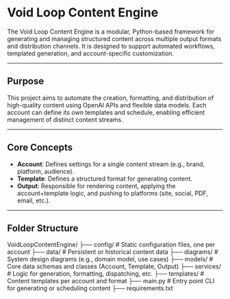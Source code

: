 # Void Loop Content Engine

The Void Loop Content Engine is a modular, Python-based framework for generating and managing structured content across multiple output formats and distribution channels. It is designed to support automated workflows, templated generation, and account-specific customization.

---

## Purpose

This project aims to automate the creation, formatting, and distribution of high-quality content using OpenAI APIs and flexible data models. Each account can define its own templates and schedule, enabling efficient management of distinct content streams.

---

## Core Concepts

- **Account**: Defines settings for a single content stream (e.g., brand, platform, audience).
- **Template**: Defines a structured format for generating content.
- **Output**: Responsible for rendering content, applying the account+template logic, and pushing to platforms (site, social, PDF, email, etc.).

---

## Folder Structure

VoidLoopContentEngine/
├── config/ # Static configuration files, one per account
├── data/ # Persistent or historical content data
├── diagrams/ # System design diagrams (e.g., domain model, use cases)
├── models/ # Core data schemas and classes (Account, Template, Output)
├── services/ # Logic for generation, formatting, dispatching, etc.
├── templates/ # Content templates per account and format
├── main.py # Entry point CLI for generating or scheduling content
├── requirements.txt
